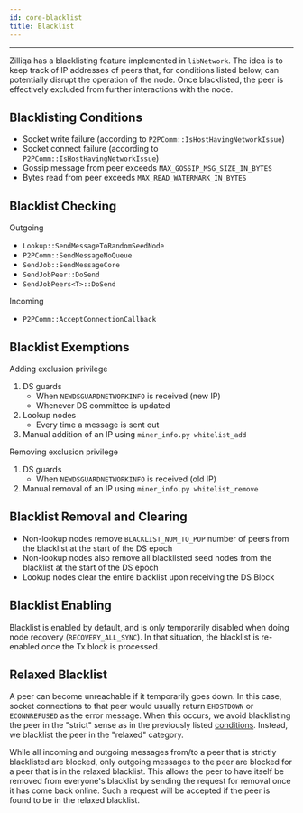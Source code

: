 ```yaml
---
id: core-blacklist
title: Blacklist
---
```


---
Zilliqa has a blacklisting feature implemented in `libNetwork`. The idea is to keep track of IP addresses of peers that, for conditions listed below, can potentially disrupt the operation of the node. Once blacklisted, the peer is effectively excluded from further interactions with the node.

## Blacklisting Conditions

- Socket write failure (according to `P2PComm::IsHostHavingNetworkIssue`)
- Socket connect failure (according to `P2PComm::IsHostHavingNetworkIssue`)
- Gossip message from peer exceeds `MAX_GOSSIP_MSG_SIZE_IN_BYTES`
- Bytes read from peer exceeds `MAX_READ_WATERMARK_IN_BYTES`

## Blacklist Checking

Outgoing

- `Lookup::SendMessageToRandomSeedNode`
- `P2PComm::SendMessageNoQueue`
- `SendJob::SendMessageCore`
- `SendJobPeer::DoSend`
- `SendJobPeers<T>::DoSend`

Incoming

- `P2PComm::AcceptConnectionCallback`

## Blacklist Exemptions

Adding exclusion privilege

1. DS guards
   - When `NEWDSGUARDNETWORKINFO` is received (new IP)
   - Whenever DS committee is updated
1. Lookup nodes
   - Every time a message is sent out
1. Manual addition of an IP using `miner_info.py whitelist_add`

Removing exclusion privilege

1. DS guards
   - When `NEWDSGUARDNETWORKINFO` is received (old IP)
1. Manual removal of an IP using `miner_info.py whitelist_remove`

## Blacklist Removal and Clearing

- Non-lookup nodes remove `BLACKLIST_NUM_TO_POP` number of peers from the blacklist at the start of the DS epoch
- Non-lookup nodes also remove all blacklisted seed nodes from the blacklist at the start of the DS epoch
- Lookup nodes clear the entire blacklist upon receiving the DS Block

## Blacklist Enabling

Blacklist is enabled by default, and is only temporarily disabled when doing node recovery (`RECOVERY_ALL_SYNC`). In that situation, the blacklist is re-enabled once the Tx block is processed.

## Relaxed Blacklist

A peer can become unreachable if it temporarily goes down. In this case, socket connections to that peer would usually return `EHOSTDOWN` or `ECONNREFUSED` as the error message. When this occurs, we avoid blacklisting the peer in the "strict" sense as in the previously listed [conditions](#blacklisting-conditions). Instead, we blacklist the peer in the "relaxed" category.

While all incoming and outgoing messages from/to a peer that is strictly blacklisted are blocked, only outgoing messages to the peer are blocked for a peer that is in the relaxed blacklist. This allows the peer to have itself be removed from everyone's blacklist by sending the request for removal once it has come back online. Such a request will be accepted if the peer is found to be in the relaxed blacklist.